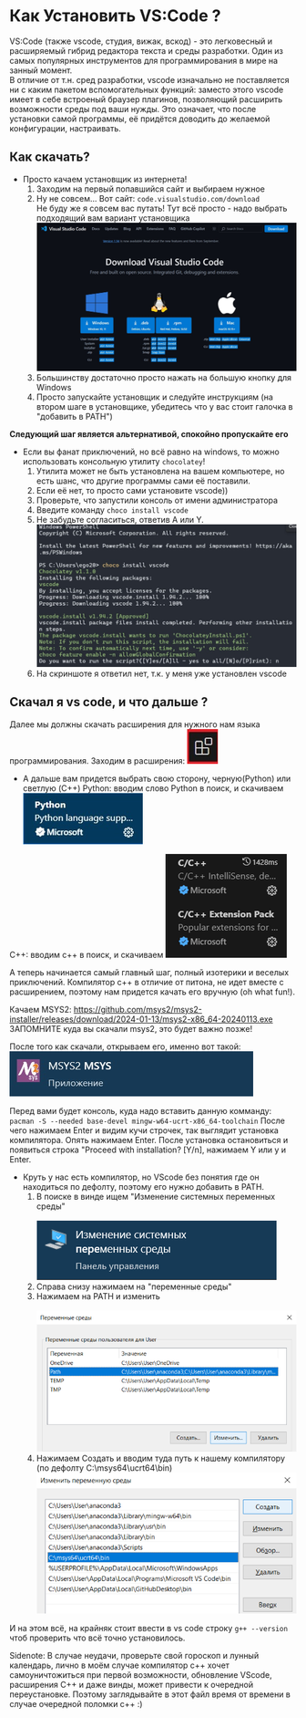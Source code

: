 # Как Установить VS:Code ?

VS:Code (также vscode, студия, вижак, вскод) - это легковесный и расширяемый гибрид редактора текста и среды разработки. Один из самых популярных инструментов для программирования в мире на занный момент.  
В отличие от т.н. сред разработки, vscode изначально не поставляется ни с каким пакетом вспомогательных функций: заместо этого vscode имеет в себе встроеный браузер плагинов, позволяющий расширить возможности среды под ваши нужды. 
Это означает, что после установки самой программы, её придётся доводить до желаемой конфигурации, настраивать. 

## Как скачать?

- Просто качаем установщик из интернета!  
    1. Заходим на первый попавшийся сайт и выбираем нужное  
    2. Ну не совсем... Вот сайт: `code.visualstudio.com/download`  
Не буду же я совсем вас путать! Тут всё просто - надо выбрать подходящий вам вариант установщика
![сайт vscode](assets/vscode_website.jpg)
    3. Большинству достаточно просто нажать на большую кнопку для Windows
    4. Просто запускайте установщик и следуйте инструкциям (на втором шаге в установщике, убедитесь что у вас стоит галочка в "добавить в PATH")

<b>Следующий шаг является альтернативой, спокойно пропускайте его</b>

- Если вы фанат приключений, но всё равно на windows, то можно использовать консольную утилиту `chocolatey`!  
    1. Утилита может не быть установлена на вашем компьютере, но есть шанс, что другие программы сами её поставили.
    2. Если её нет, то просто сами установите vscode))
    3. Проверьте, что запустили консоль от имени администратора
    4. Введите команду `choco install vscode`
    5. Не забудьте согласиться, ответив A или Y.
    ![установка командой](assets/choco_install.jpg)
    6. На скриншоте я ответил нет, т.к. у меня уже установлен vscode

## Скачал я vs code, и что дальше ?

Далее мы должны скачать расширения для нужного нам языка программирования.
    Заходим в расширения: ![extensions](assets/vscubes.jpg)
- А дальше вам придется выбрать свою сторону, черную(Python) или светлую (C++)
Python: вводим слово Python в поиск, и скачиваем 
![pythonfind](assets/vspython.jpg)

C++: вводим с++ в поиск, и скачиваем 
![c++find](assets/vsc++.jpg)

А теперь начинается самый главный шаг, полный изотерики и веселых приключений. Компилятор с++ в отличие от питона, не идет вместе с расширением, поэтому нам придется качать его вручную (oh what fun!). 

Качаем MSYS2: https://github.com/msys2/msys2-installer/releases/download/2024-01-13/msys2-x86_64-20240113.exe
ЗАПОМНИТЕ куда вы скачали msys2, это будет важно позже!

После того как скачали, открываем его, именно вот такой: 
![msys2 purple](assets/msys.jpg)

Перед вами будет консоль, куда надо вставить данную комманду: `pacman -S --needed base-devel mingw-w64-ucrt-x86_64-toolchain`
После чего нажимаем Enter и видим кучи строчек, так выглядит установка компилятора. Опять нажимаем Enter.
После установка остановиться и появиться строка "Proceed with installation? [Y/n], нажимаем Y или y и Enter.

- Круть у нас есть компилятор, но VScode без понятия где он находиться по дефолту, поэтому его нужно добавить в PATH.
    1. В поиске в винде ищем "Изменение системных переменных среды" <br/><br/>
![envirmnt var](assets/per.jpg)
    2. Справа снизу нажимаем на "переменные среды"
    3. Нажимаем на PATH и изменить <br/><br/>
![path](assets/path.jpg)  
    4. Нажимаем Создать и вводим туда путь к нашему компилятору (по дефолту C:\msys64\ucrt64\bin) 
![path to msys bin](assets/msyspath.jpg)

И на этом всё, на крайняк стоит ввести в vs code строку `g++ --version` чтоб проверить что всё точно установилось.

Sidenote: В случае неудачи, проверьте свой гороскоп и лунный календарь, лично в моём случае компилятор с++ хочет самоуничтожиться при первой возможности, обновление VScode, расширения C++ и даже винды, может привести к очередной переустановке. Поэтому заглядывайте в этот файл время от времени в случае очередной поломки с++ :)



 